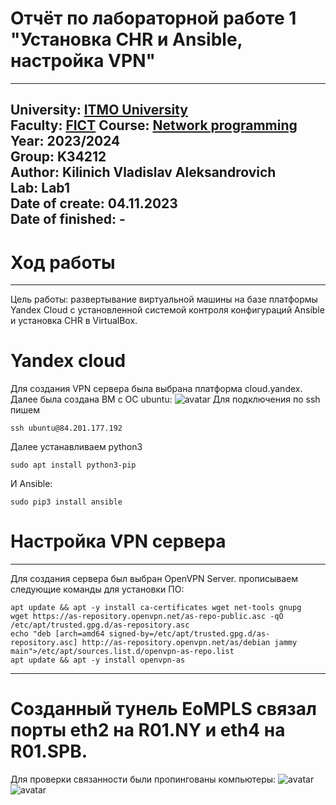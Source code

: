 # Отчёт по лабораторной работе 1 "Установка CHR и Ansible, настройка VPN"
---
University: [ITMO University](https://itmo.ru/ru/)  
Faculty: [FICT](https://fict.itmo.ru)
Course: [Network programming](https://github.com/itmo-ict-faculty/network-programming)
Year: 2023/2024  
Group: K34212  
Author: Kilinich Vladislav Aleksandrovich  
Lab: Lab1  
Date of create: 04.11.2023  
Date of finished: - 
---
# Ход работы
---
Цель работы: развертывание виртуальной машины на базе платформы Yandex Cloud с установленной системой контроля конфигураций Ansible и установка CHR в VirtualBox.  

# Yandex cloud
Для создания VPN сервера была выбрана платформа cloud.yandex. Далее была создана ВМ с ОС ubuntu:
![avatar](https://github.com/Vladkilinichh/2023_2024-network_programming-k34212-Kilinich_V_A/blob/main/lab01/images/1.PNG?raw=true)
Для подключения по ssh пишем
```
ssh ubuntu@84.201.177.192
```
Далее устанавливаем python3
```
sudo apt install python3-pip
```
И Ansible:
```
sudo pip3 install ansible
```
# Настройка VPN сервера 
---
Для создания сервера был выбран OpenVPN  Server. прописываем следующие команды для установки ПО:
```
apt update && apt -y install ca-certificates wget net-tools gnupg
wget https://as-repository.openvpn.net/as-repo-public.asc -qO /etc/apt/trusted.gpg.d/as-repository.asc
echo "deb [arch=amd64 signed-by=/etc/apt/trusted.gpg.d/as-repository.asc] http://as-repository.openvpn.net/as/debian jammy main">/etc/apt/sources.list.d/openvpn-as-repo.list
apt update && apt -y install openvpn-as
```


---
# Созданный тунель EoMPLS связал порты eth2 на R01.NY и eth4 на R01.SPB.
Для проверки связанности были пропингованы компьютеры:
![avatar](https://github.com/Vladkilinichh/2022_2023-introduction_in_routing-k33212-Kilinich-Vladislav/blob/main/lab3/images/10.PNG?raw=true)
![avatar](https://github.com/Vladkilinichh/2022_2023-introduction_in_routing-k33212-Kilinich-Vladislav/blob/main/lab3/images/11.PNG?raw=true)






